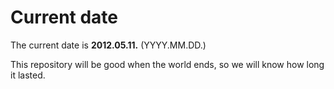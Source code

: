 # Current date

The current date is **2012.05.11.** (YYYY.MM.DD.)

This repository will be good when the world ends, so we will know how long it lasted.